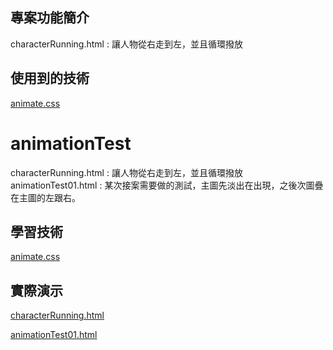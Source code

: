 ## 專案功能簡介

characterRunning.html : 讓人物從右走到左，並且循環撥放

## 使用到的技術

[animate.css](https://animate.style/)

# animationTest

characterRunning.html : 讓人物從右走到左，並且循環撥放
animationTest01.html : 某次接案需要做的測試，主圖先淡出在出現，之後次圖疊在主圖的左跟右。

## 學習技術

[animate.css](https://animate.style/)

## 實際演示

[characterRunning.html](https://xujiawei0812.github.io/animationTest/characterRunning.html)

[animationTest01.html](https://xujiawei0812.github.io/animationTest/animationTest01.html)
